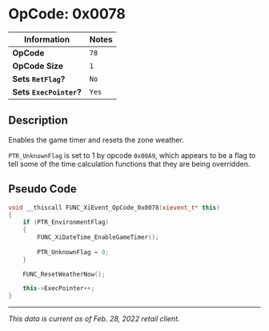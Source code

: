 # OpCode: 0x0078

| Information               | Notes |
|---                        |---    |
| **OpCode**                | `78`  |
| **OpCode Size**           | `1`   |
| **Sets `RetFlag`?**       | `No`  |
| **Sets `ExecPointer`?**   | `Yes` |

## Description

Enables the game timer and resets the zone weather.

`PTR_UnknownFlag` is set to 1 by opcode `0x00A9`, which appears to be a flag to tell some of the time calculation functions that they are being overridden.

## Pseudo Code

```cpp
void __thiscall FUNC_XiEvent_OpCode_0x0078(xievent_t* this)
{
    if (PTR_EnvironmentFlag)
    {
        FUNC_XiDateTime_EnableGameTimer();
        
        PTR_UnknownFlag = 0;
    }

    FUNC_ResetWeatherNow();

    this->ExecPointer++;
}
```

---

_This data is current as of Feb. 28, 2022 retail client._